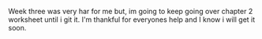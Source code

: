 Week three was very har for me but, im going to keep going over chapter 2 worksheet until i git it. I'm thankful for everyones help and I know i will get it soon.     